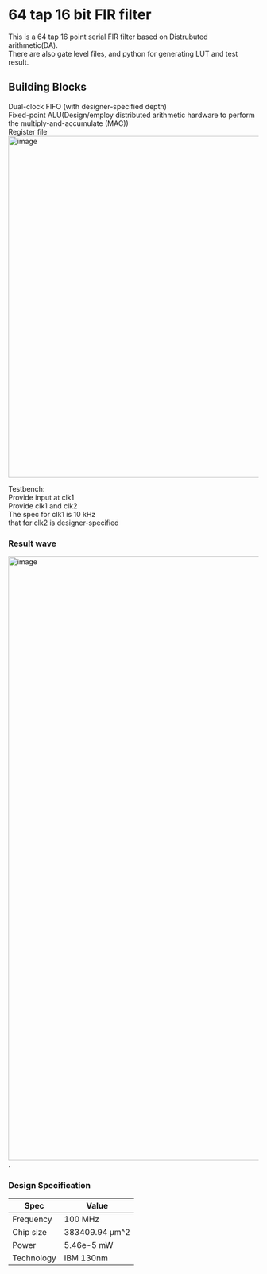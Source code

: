 # 64 tap 16 bit FIR filter
This is a 64 tap 16 point serial FIR filter based on Distrubuted arithmetic(DA).  
There are also gate level files, and python for generating LUT and test result.   

## Building Blocks
  Dual-clock FIFO (with designer-specified depth)    
  Fixed-point ALU(Design/employ distributed arithmetic hardware to perform the multiply-and-accumulate (MAC))     
  Register file      
  <img width="686" alt="image" src="https://user-images.githubusercontent.com/103384755/185696044-8bbf3216-0769-4886-a5b0-db8b0e48f0c6.png">

Testbench:    
  Provide input at clk1      
  Provide clk1 and clk2      
  The spec for clk1 is 10 kHz   
  that for clk2 is designer-specified          
  
### Result wave
<img width="1213" alt="image" src="https://user-images.githubusercontent.com/103384755/180323733-e07061e7-cbb0-4b90-a190-55dc539b16fd.png">.   

### Design Specification
| Spec     |     Value     |
|----------|---------------|
|Frequency |100 MHz        |
|Chip size |383409.94 µm^2 |
|Power     |5.46e-5 mW     |
|Technology|IBM 130nm      |

  

